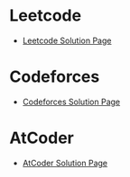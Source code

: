 # Leetcode

- [Leetcode Solution Page](Leetcode/README.md)

# Codeforces

- [Codeforces Solution Page](Codeforces/README.md)

# AtCoder

- [AtCoder Solution Page](AtCoder/README.md)